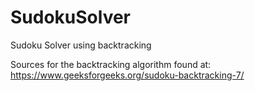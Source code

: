 # SudokuSolver
Sudoku Solver using backtracking

Sources for the backtracking algorithm found at: https://www.geeksforgeeks.org/sudoku-backtracking-7/
